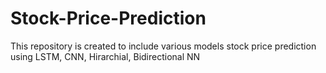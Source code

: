 # Stock-Price-Prediction
This repository is created to include various models stock price prediction
using LSTM, CNN, Hirarchial, Bidirectional NN
